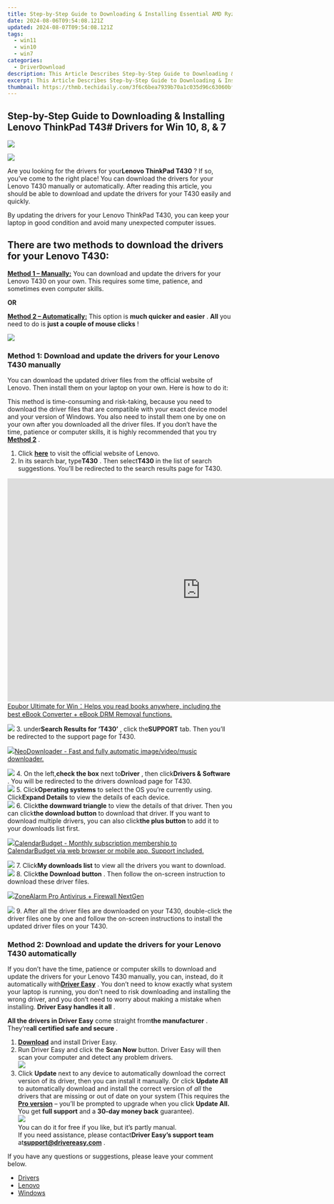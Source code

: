 ```yaml
---
title: Step-by-Step Guide to Downloading & Installing Essential AMD Ryzen N 5 2600 Graphics Driver Updates - Do It Today
date: 2024-08-06T09:54:08.121Z
updated: 2024-08-07T09:54:08.121Z
tags:
  - win11
  - win10
  - win7
categories:
  - DriverDownload
description: This Article Describes Step-by-Step Guide to Downloading & Installing Essential AMD Ryzen N 5 2600 Graphics Driver Updates - Do It Today
excerpt: This Article Describes Step-by-Step Guide to Downloading & Installing Essential AMD Ryzen N 5 2600 Graphics Driver Updates - Do It Today
thumbnail: https://thmb.techidaily.com/3f6c6bea7939b70a1c035d96c63060bf36a01be87fa819f994489367d6bd8b9a.jpg
---
```


## Step-by-Step Guide to Downloading & Installing Lenovo ThinkPad T43# Drivers for Win 10, 8, & 7

<!-- affiliate ads begin -->
<a href="https://store.revouninstaller.com/order/checkout.php?PRODS=27889512&QTY=1&AFFILIATE=108875&CART=1"><img src="https://secure.avangate.com/images/merchant/4282ec8de8c9be897e7aff4aa231b1a4/728__90.jpg" border="0"></a>
<!-- affiliate ads end -->
![](https://images.drivereasy.com/wp-content/uploads/2018/11/Snap642-300x219.png)

 Are you looking for the drivers for your**Lenovo ThinkPad T430** ? If so, you’ve come to the right place! You can download the drivers for your Lenovo T430 manually or automatically. After reading this article, you should be able to download and update the drivers for your T430 easily and quickly.

 By updating the drivers for your Lenovo ThinkPad T430, you can keep your laptop in good condition and avoid many unexpected computer issues.

## **There are two methods to download the drivers for your Lenovo T430:**

[**Method 1 – Manually:**](https://tools.techidaily.com/drivereasy/download/) You can download and update the drivers for your Lenovo T430 on your own. This requires some time, patience, and sometimes even computer skills.

**OR**

[**Method 2 – Automatically:**](https://tools.techidaily.com/drivereasy/download/) This option is **much quicker and easier** . **All**   you need to do is **just a couple of mouse clicks** !

<!-- affiliate ads begin -->
<a href="https://store.movavi.com/affiliate.php?ACCOUNT=MOVAVI&AFFILIATE=108875&PATH=https%3A%2F%2Fwww.movavi.com%3FAFFILIATE%3D108875%26RESOURCE%3DMovavi%2BVideo%2BConverter%2BBox"><img src="https://mcusercontent.com/0885a03ded3d480dca9287f12/images/8020c1dc-518e-3bdf-6e7b-e6d1bdf1597b.jpg" border="0"></a>
<!-- affiliate ads end -->
### Method 1: Download and update the drivers for your Lenovo T430 manually

 You can download the updated driver files from the official website of Lenovo. Then install them on your laptop on your own. Here is how to do it:

 This method is time-consuming and risk-taking, because you need to download the driver files that are compatible with your exact device model and your version of Windows. You also need to install them one by one on your own after you downloaded all the driver files. If you don’t have the time, patience or computer skills, it is highly recommended that you try [**Method 2**](https://tools.techidaily.com/drivereasy/download/) .

1. Click **[here](https://shop-links.co/link/?exclusive=1&publisher_slug=itechdaily19598&url=https%3A%2F%2Fwww.lenovo.com%2Fus%2Fen%2F)**  to visit the official website of Lenovo.
2. In its search bar, type**T430** . Then select**T430** in the list of search suggestions. You’ll be redirected to the search results page for T430.  
<!-- affiliate ads begin -->
<a href="https://secure.2checkout.com/order/checkout.php?PRODS=4599951&QTY=1&AFFILIATE=108875&CART=1"><iframe width="864" height="500" src="https://www.youtube.com/embed/jVnfr5HudQw" title="The Latest and Easiest Solution to Remove Kindle DRM on Windows (without Degrading)" frameborder="0" allow="accelerometer; autoplay; clipboard-write; encrypted-media; gyroscope; picture-in-picture; web-share" referrerpolicy="strict-origin-when-cross-origin" allowfullscreen></iframe>
Epubor Ultimate for Win：Helps you read books anywhere, including the best eBook Converter + eBook DRM Removal functions.</a>
<!-- affiliate ads end -->
![](https://images.drivereasy.com/wp-content/uploads/2018/11/Snap644.png)
3. under**Search Results for ‘T430’** , click the**SUPPORT** tab. Then you’ll be redirected to the support page for T430.  
<!-- affiliate ads begin -->
<a href="https://secure.2checkout.com/order/checkout.php?PRODS=4559731&QTY=1&AFFILIATE=108875&CART=1"><img src="http://www.neowise.com/images/nd-ss-w200.jpg" border="0">NeoDownloader - Fast and fully automatic image/video/music downloader. </a>
<!-- affiliate ads end -->
![](https://images.drivereasy.com/wp-content/uploads/2018/11/Snap645.png)
4. On the left,**check the box** next to**Driver** , then click**Drivers & Software** . You will be redirected to the drivers download page for T430.  
![](https://images.drivereasy.com/wp-content/uploads/2018/11/Snap646.png)
5. Click**Operating systems** to select the OS you’re currently using. Click**Expand Details** to view the details of each device.  
![](https://images.drivereasy.com/wp-content/uploads/2018/11/Snap647.png)
6. Click**the downward triangle** to view the details of that driver. Then you can click**the download button** to download that driver. If you want to download multiple drivers, you can also click**the plus button** to add it to your downloads list first.  
<!-- affiliate ads begin -->
<a href="https://secure.2checkout.com/order/checkout.php?PRODS=37701530&QTY=1&AFFILIATE=108875&CART=1"><img src="https://secure.avangate.com/images/merchant/6fe0c81e3f9438db11ebbfba6c5ce460/products/copy_cbLogo_with_text_blue.png" border="0">CalendarBudget - Monthly subscription membership to CalendarBudget via web browser or mobile app. Support included. </a>
<!-- affiliate ads end -->
![](https://images.drivereasy.com/wp-content/uploads/2018/11/Snap649.png)
7. Click**My downloads list** to view all the drivers you want to download.  
![](https://images.drivereasy.com/wp-content/uploads/2018/11/Snap650.png)
8. Click**the Download button** . Then follow the on-screen instruction to download these driver files.  
<!-- affiliate ads begin -->
<a href="https://estore.zonealarm.com/order/checkout.php?PRODS=38658749&QTY=1&AFFILIATE=108875&CART=1"><img src="https://sc1.checkpoint.com/sc1/za/images/boxes/pa_500.png" border="0">ZoneAlarm Pro Antivirus + Firewall NextGen</a>
<!-- affiliate ads end -->
![](https://images.drivereasy.com/wp-content/uploads/2018/11/Snap651.png)
9. After all the driver files are downloaded on your T430, double-click the driver files one by one and follow the on-screen instructions to install the updated driver files on your T430.

### Method 2: Download and update the drivers for your Lenovo T430 automatically

 If you don’t have the time, patience or computer skills to download and update the drivers for your Lenovo T430 manually, you can, instead, do it automatically with[**Driver Easy**](https://tools.techidaily.com/drivereasy/download/) .  You don’t need to know exactly what system your laptop is running, you don’t need to risk downloading and installing the wrong driver, and you don’t need to worry about making a mistake when installing. **Driver Easy handles it all** .

**All the drivers in Driver Easy** come straight from**the manufacturer** . They‘re**all certified safe and secure** .

1. **[Download](https://tools.techidaily.com/drivereasy/download/)**  and install Driver Easy.
2. Run Driver Easy and click the **Scan Now**  button. Driver Easy will then scan your computer and detect any problem drivers.  
![](https://images.drivereasy.com/wp-content/uploads/2018/11/Snap652.png)
3. Click **Update**  next to any device to automatically download the correct version of its driver, then you can install it manually. Or click **Update All**  to automatically download and install the correct version of _all_  the drivers that are missing or out of date on your system (This requires the **[Pro version](https://tools.techidaily.com/drivereasy/download/)**  – you’ll be prompted to upgrade when you click **Update All.** You get **full support**  and a **30-day money back**  guarantee).  
![](https://images.drivereasy.com/wp-content/uploads/2018/11/Snap653.png)  
 You can do it for free if you like, but it’s partly manual.  
 If you need assistance, please contact**Driver Easy’s support team** at[**support@drivereasy.com**](https://tools.techidaily.com/drivereasy/download/) .

 If you have any questions or suggestions, please leave your comment below.

* [Drivers](https://tools.techidaily.com/drivereasy/download/)
* [Lenovo](https://tools.techidaily.com/drivereasy/download/)
* [Windows](https://tools.techidaily.com/drivereasy/download/)

<ins class="adsbygoogle"
     style="display:block"
     data-ad-format="autorelaxed"
     data-ad-client="ca-pub-7571918770474297"
     data-ad-slot="1223367746"></ins>



<ins class="adsbygoogle"
     style="display:block"
     data-ad-client="ca-pub-7571918770474297"
     data-ad-slot="8358498916"
     data-ad-format="auto"
     data-full-width-responsive="true"></ins>
